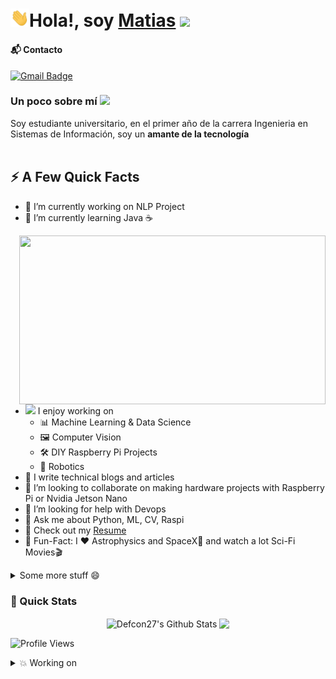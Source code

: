 <h1> <img src="https://raw.githubusercontent.com/ABSphreak/ABSphreak/master/gifs/Hi.gif" width="30px">Hola!, soy <a href="https://github.com/Matias0008">Matias</a> <img src="https://emojis.slackmojis.com/emojis/images/1531849430/4246/blob-sunglasses.gif?1531849430" width="30px"></h1>
</h1>

#### 📬 Contacto
[![Gmail Badge](https://img.shields.io/badge/-Gmail-d14836?style=flat-square&logo=Gmail&logoColor=white&link=mailto:delmaty.03@gmail.com)](mailto:matiasdelgado159@gmail.com)

### Un poco sobre mí <img src="https://media.giphy.com/media/VgCDAzcKvsR6OM0uWg/giphy.gif" width="50"> 
Soy estudiante universitario, en el primer año de la carrera Ingenieria en Sistemas de Información, soy un **amante de la tecnología**<br/><br/>




## ⚡️ A Few Quick Facts

- 🔭 I’m currently working on NLP Project
- 🌱 I’m currently learning Java ☕
<img width="490" height="270" src="https://media.giphy.com/media/9B8wYztAoe1zO/source.gif" align=right>

- <img src="https://media.giphy.com/media/WUlplcMpOCEmTGBtBW/giphy.gif" width="30">  I enjoy working on
  - 📊 Machine Learning & Data Science
  - 🖼 Computer Vision
  - 🛠 DIY Raspberry Pi Projects
  - 🤖 Robotics
- 📝 I write technical blogs and articles
- 👯 I’m looking to collaborate on making hardware projects with Raspberry Pi or Nvidia Jetson Nano
- 🤔 I’m looking for help with Devops
- 💬 Ask me about Python, ML, CV, Raspi
- 📙 Check out my [Resume](https://www.linkedin.com/in/hemanthkollipara/)
- 🎉 Fun-Fact: I ❤️ Astrophysics and SpaceX🚀 and watch a lot Sci-Fi Movies🎬



<details>
  <summary>Some more stuff 😄</summary>
  
### 🖥️ My DevSetup
<img src="https://img.shields.io/badge/DELL-555555.svg?&style=flat-square&logo=dell&logoColor=007DB8"> <img src="https://img.shields.io/badge/Windows-555555.svg?&style=flat-square&logo=windows&logoColor=0078D6"> <img src="https://img.shields.io/badge/Chrome-555555.svg?&style=flat-square&logo=google-chrome&logoColor=FABC0C"> <img src="https://img.shields.io/badge/VS Code-555555?style=flat-square&logo=visual-studio-code&logoColor=007ACC"> <img src="https://img.shields.io/badge/Terminal-555555.svg?&style=flat-square&logo=powershell&logoColor=white"> <img src="https://img.shields.io/badge/Jupyter-555555.svg?&style=flat-square&logo=jupyter&logoColor=F37626"> <img src="https://img.shields.io/badge/Spotify-555555.svg?&style=flat-square&logo=spotify&logoColor=1ED760"> 

### ⚙️ Some Tool and Tech I use
<code><img height="30" src="https://avatars0.githubusercontent.com/u/1525981?s=200&v=4"></code>
<code><img height="30" src="https://raw.githubusercontent.com/github/explore/80688e429a7d4ef2fca1e82350fe8e3517d3494d/topics/cpp/cpp.png"></code>
<code><img height="30" src="https://raw.githubusercontent.com/github/explore/80688e429a7d4ef2fca1e82350fe8e3517d3494d/topics/javascript/javascript.png"></code>
<code><img height="30" src="https://avatars3.githubusercontent.com/u/9950313?s=200&v=4"></code>
  <code><img height="30" src="https://avatars1.githubusercontent.com/u/45120?s=200&v=4"></code>
<code><img height="30" src="https://raw.githubusercontent.com/github/explore/80688e429a7d4ef2fca1e82350fe8e3517d3494d/topics/html/html.png"></code>
<code><img height="30" src="https://avatars1.githubusercontent.com/u/1517864?s=200&v=4"></code>
<code><img height="30" src="https://avatars1.githubusercontent.com/u/2918581?s=200&v=4"></code>
<code><img height="30" src="https://avatars3.githubusercontent.com/u/18133?s=200&v=4"></code>
<code><img height="30" src="https://avatars1.githubusercontent.com/u/5009934?s=200&v=4"></code>
<code><img height="30" src="https://avatars0.githubusercontent.com/u/365630?s=88&v=4"></code>
<code><img height="30" src="https://avatars.githubusercontent.com/u/15658638"></code>
<code><img height="30" src="https://avatars.githubusercontent.com/u/34455048"></code>
<code><img height="30" src="https://raw.githubusercontent.com/github/explore/80688e429a7d4ef2fca1e82350fe8e3517d3494d/topics/raspberry-pi/raspberry-pi.png"></code>
<code><img height="30" src="https://avatars2.githubusercontent.com/u/1728152?s=200&v=4"></code>  
</details>


### 🚀 Quick Stats
<p align="center">
<img align="center" src="https://github-readme-stats.vercel.app/api?username=Defcon27&show_icons=true&line_height=21&theme=react" alt="Defcon27's Github Stats" />
<img align="center" src="https://github-readme-stats.vercel.app/api/top-langs/?username=Defcon27&theme=react&line_height=27&layout=compact" />
</p>


![Profile Views](https://komarev.com/ghpvc/?username=Matias0008&color=dc143c)


<details>
<summary> 💥 Working on </summary>
<br>
<p align="center">
<a href="https://github.com/Defcon27/Machine-Learning">
<img src="https://github-readme-stats.vercel.app/api/pin/?username=Defcon27&repo=Machine-Learning&show_owner=true&theme=react" />
</a>&ensp;
<a href="https://github.com/Defcon27/Deep-Learning">
<img src="https://github-readme-stats.vercel.app/api/pin/?username=Defcon27&repo=Deep-Learning&show_owner=true&theme=react" />
</a>
</p>
</details>
